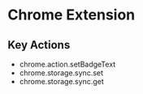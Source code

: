 # Chrome Extension

## Key Actions

* chrome.action.setBadgeText
* chrome.storage.sync.set
* chrome.storage.sync.get
